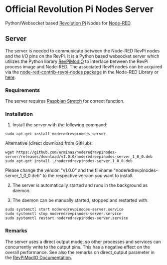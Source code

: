 # Official Revolution Pi Nodes Server

Python/Websocket based [Revolution Pi](https://revolution.kunbus.de/) Nodes for [Node-RED](https://nodered.org/).

Server
------
The server is needed to communicate between the Node-RED RevPi nodes and the I/O pins on the RevPi. 
It is a Python based websocket server which utilizes the Python library [RevPiModIO](https://revpimodio.org/) to interface between the RevPi process image and Node-RED. The associated RevPi nodes can be acquired via the [node-red-contrib-revpi-nodes package](https://flows.nodered.org/node/node-red-contrib-revpi-nodes) in the Node-RED Library or [here](https://github.com/erminas/node-red-contrib-revpi-nodes).

### Requirements
The server requires  [Raspbian Stretch ](https://revolution.kunbus.de/shop/de/stretch) for correct function.

### Installation
1. Install the server with the following command:
```
sudo apt-get install noderedrevpinodes-server
```
Alternative (direct download from GitHub):
```
wget https://github.com/erminas/noderedrevpinodes-server/releases/download/v1.0.0/noderedrevpinodes-server_1_0_0.deb
sudo apt-get install ./noderedrevpinodes-server_1_0_0.deb
```
Please change the version "v1.0.0" and the filename "noderedrevpinodes-server_1_0_0.deb" to the respective version you want to install.

2. The server is automatically started and runs in the background as daemon.

3. The daemon can be manually started, stopped and restarted with:
```
sudo systemctl start noderedrevpinodes-server.service
sudo systemctl stop noderedrevpinodes-server.service
sudo systemctl restart noderedrevpinodes-server.service
```

### Remarks

The server uses a direct output mode, so other processes and services can concurrently write to the output pins. 
This has a negative effect on the overall performance. See also the remarks on direct_output parameter in the [RevPiModIO Documentation](https://revpimodio.org/en/doc2/).

